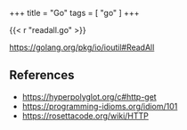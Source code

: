 +++
title = "Go"
tags = [ "go" ]
+++

{{< r "readall.go" >}}

<https://golang.org/pkg/io/ioutil#ReadAll>

## References

- <https://hyperpolyglot.org/c#http-get>
- <https://programming-idioms.org/idiom/101>
- <https://rosettacode.org/wiki/HTTP>

